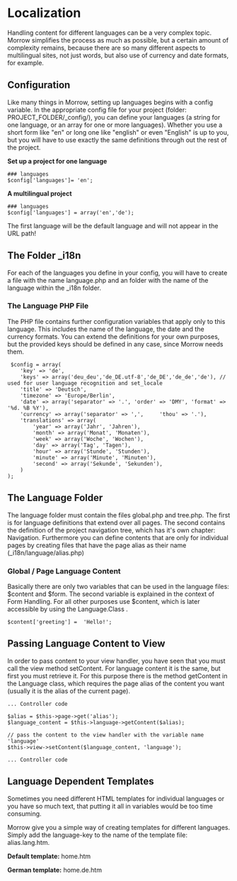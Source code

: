 Localization
=============================

Handling content for different languages can be a very complex topic. Morrow simplifies the process as much as possible, but a certain amount of complexity remains, because there are so many different aspects to multilingual sites, not just words, but also use of currency and date formats, for example.

Configuration
-------------

Like many things in Morrow, setting up languages begins with a config variable. In the appropriate config file for your project (folder: PROJECT_FOLDER/_config/), you can define your languages (a string for one language, or an array for one or more languages). Whether you use a short form like "en" or long one like "english" or even "English" is up to you, but you will have to use exactly the same definitions through out the rest of the project.

**Set up a project for one language**

~~~{.php}
### languages
$config['languages']= 'en';
~~~

**A multilingual project**

~~~{.php}
### languages
$config['languages'] = array('en','de');
~~~

The first language will be the default language and will not appear in the URL path!


The Folder _i18n
-----------------

For each of the languages you define in your config, you will have to create a file with the name language.php and an folder with the name of the language within the _i18n folder.

### The Language PHP File

The PHP file contains further configuration variables that apply only to this language. This includes the name of the language, the date and the currency formats. You can extend the definitions for your own purposes, but the provided keys should be defined in any case, since Morrow needs them.

~~~{.php}
 $config = array(
    'key' => 'de',
    'keys' => array('deu_deu','de_DE.utf-8','de_DE','de_de','de'), // used for user language recognition and set_locale
    'title' => 'Deutsch',
    'timezone' => 'Europe/Berlin',
    'date' => array('separator' => '.', 'order' => 'DMY', 'format' => '%d. %B %Y'),
    'currency' => array('separator' => ',',     'thou' => '.'),
    'translations' => array(
        'year' => array('Jahr', 'Jahren'),
        'month' => array('Monat', 'Monaten'),
        'week' => array('Woche', 'Wochen'),
        'day' => array('Tag', 'Tagen'),
        'hour' => array('Stunde', 'Stunden'),
        'minute' => array('Minute', 'Minuten'),
        'second' => array('Sekunde', 'Sekunden'),
    )
);
~~~

The Language Folder
-------------------

The language folder must contain the files global.php and tree.php. The first is for language definitions that extend over all pages. The second contains the definition of the project navigation tree, which has it's own chapter: Navigation. Furthermore you can define contents that are only for individual pages by creating files that have the page alias as their name (_i18n/language/alias.php)

### Global / Page Language Content

Basically there are only two variables that can be used in the language files: $content and $form. The second variable is explained in the context of Form Handling. For all other purposes use $content, which is later accessible by using the Language.Class .

~~~{.php}
$content['greeting'] =  'Hello!';
~~~


Passing Language Content to View
--------------------------------

In order to pass content to your view handler, you have seen that you must call the view method setContent. For language content it is the same, but first you must retrieve it. For this purpose there is the method getContent in the Language class, which requires the page alias of the content you want (usually it is the alias of the current page).

~~~{.php}
... Controller code

$alias = $this->page->get('alias');
$language_content = $this->language->getContent($alias);
 
// pass the content to the view handler with the variable name 'language'
$this->view->setContent($language_content, 'language');

... Controller code
~~~

Language Dependent Templates
----------------------------

Sometimes you need different HTML templates for individual languages or you have so much text, that putting it all in variables would be too time consuming.

Morrow give you a simple way of creating templates for different languages. Simply add the language-key to the name of the template file: alias.lang.htm.

**Default template:** home.htm

**German template:** home.de.htm
